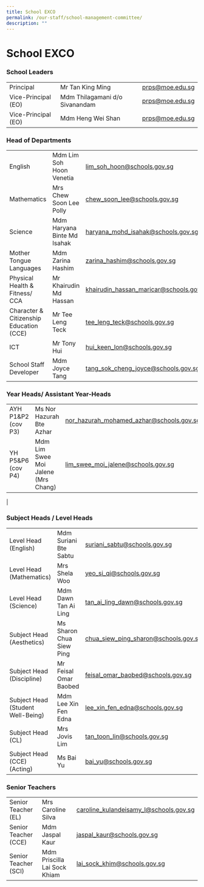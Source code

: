 ```yaml
---
title: School EXCO
permalink: /our-staff/school-management-committee/
description: ""
---
```

<h1><b>School EXCO</b></h1>


<h3>School Leaders</h3>

|  |  |  |
| -------- | -------- | -------- |
| Principal   | Mr Tan King Ming    | [prps@moe.edu.sg](mailto:prps@moe.edu.sg)|
|Vice-Principal (EO)|Mdm Thilagamani d/o Sivanandam|[prps@moe.edu.sg](mailto:prps@moe.edu.sg)|
|Vice-Principal (EO)|Mdm Heng Wei Shan|[prps@moe.edu.sg](mailto:prps@moe.edu.sg)|


<h3>Head of Departments</h3>

|  |  |  |
| -------- | -------- | -------- |
| English     | Mdm Lim Soh Hoon Venetia  | [lim_soh_hoon@schools.gov.sg ](mailto:lim_soh_hoon@schools.gov.sg )  |
|Mathematics|Mrs Chew Soon Lee Polly|[chew_soon_lee@schools.gov.sg](mailto:chew_soon_lee@schools.gov.sg)|
|Science|Mdm Haryana Binte Md Isahak|[haryana_mohd_isahak@schools.gov.sg](mailto:haryana_mohd_isahak@schools.gov.sg)|
|Mother Tongue Languages|Mdm Zarina Hashim|[zarina_hashim@schools.gov.sg](mailto:zarina_hashim@schools.gov.sg)|
|Physical Health & Fitness/ CCA|Mr Khairudin Md Hassan|[khairudin_hassan_maricar@schools.gov.sg](mailto:khairudin_hassan_maricar@schools.gov.sg)|
|Character & Citizenship Education (CCE)|Mr Tee Leng Teck|[tee_leng_teck@schools.gov.sg](mailto:tee_leng_teck@schools.gov.sg)
|ICT|Mr Tony Hui|[hui_keen_lon@schools.gov.sg](mailto:hui_keen_lon@schools.gov.sg)|
|School Staff Developer|Mdm Joyce Tang|[tang_sok_cheng_joyce@schools.gov.sg](mailto:tang_sok_cheng_joyce@schools.gov.sg)|

<h3>Year Heads/ Assistant Year-Heads</h3>

|  |  | |
| -------- | -------- | -------- |
| AYH P1&P2 (cov P3)   | Ms Nor Hazurah Bte Azhar     | [nor_hazurah_mohamed_azhar@schools.gov.sg](mailto:nor_hazurah_mohamed_azhar@schools.gov.sg)    |
|YH P5&P6 (cov P4)|Mdm Lim Swee Moi Jalene (Mrs Chang)|[lim_swee_moi_jalene@schools.gov.sg](mailto:lim_swee_moi_jalene@schools.gov.sg)
|

<h3>Subject Heads / Level Heads</h3>

| |  |  |
| -------- | -------- | -------- |
| Level Head (English)   | Mdm Suriani Bte Sabtu    | [suriani_sabtu@schools.gov.sg](mailto:suriani_sabtu@schools.gov.sg )   |
|Level Head (Mathematics)|Mrs Shela Woo|[yeo_si_qi@schools.gov.sg](mailto:yeo_si_qi@schools.gov.sg )|
|Level Head (Science)|Mdm Dawn Tan Ai Ling|[tan_ai_ling_dawn@schools.gov.sg](mailto:tan_ai_ling_dawn@schools.gov.sg)|
|Subject Head (Aesthetics)|Ms Sharon Chua Siew Ping|[chua_siew_ping_sharon@schools.gov.sg](mailto:chua_siew_ping_sharon@schools.gov.sg)|
|Subject Head (Discipline)|Mr Feisal Omar Baobed| [feisal_omar_baobed@schools.gov.sg](mailto:feisal_omar_baobed@schools.gov.sg)|
|Subject Head (Student Well-Being)|Mdm Lee Xin Fen Edna|[lee_xin_fen_edna@schools.gov.sg](mailto:lee_xin_fen_edna@schools.gov.sg)|
|Subject Head (CL)|Mrs Jovis Lim|[tan_toon_lin@schools.gov.sg](mailto:tan_toon_lin@schools.gov.sg)|
|Subject Head (CCE) (Acting)|Ms Bai Yu|[bai_yu@schools.gov.sg](mailto:bai_yu@schools.gov.sg)|

<h3>Senior Teachers</h3>

|  | |  |
| -------- | -------- | -------- |
| Senior Teacher (EL)    | Mrs Caroline Silva    | [caroline_kulandeisamy_l@schools.gov.sg](mailto:caroline_kulandeisamy_l@schools.gov.sg)   |
|Senior Teacher (CCE)|Mdm Jaspal Kaur|[jaspal_kaur@schools.gov.sg](mailto:jaspal_kaur@schools.gov.sg)|
|Senior Teacher (SCI)|Mdm Priscilla Lai Sock Khiam |[lai_sock_khim@schools.gov.sg](mailto:lai_sock_khim@schools.gov.sg)|